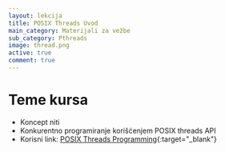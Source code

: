 ```yaml
---
layout: lekcija
title: POSIX Threads Uvod
main_category: Materijali za vežbe
sub_category: Pthreads
image: thread.png
active: true
comment: true
---
```


# Teme kursa

* Koncept niti
* Konkurentno programiranje korišćenjem POSIX threads API
* Korisni link: [POSIX Threads Programming](https://computing.llnl.gov/tutorials/pthreads/){:target="_blank"}
